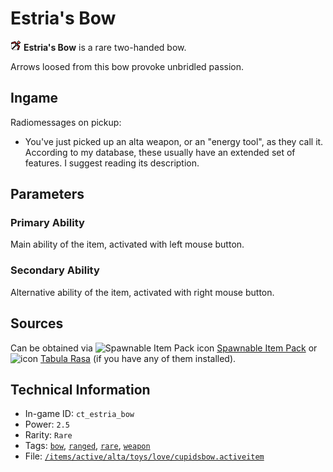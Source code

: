 # Estria's Bow

<img src="https://raw.githubusercontent.com/Ceterai/Enternia/main/items/active/alta/toys/love/cupidsbowicon.png" alt="Estria's Bow icon" loading="lazy" width="auto" height="16px"/> **Estria's Bow** is a rare two-handed bow.

Arrows loosed from this bow provoke unbridled passion.

## Ingame

Radiomessages on pickup:

- You've just picked up an alta weapon, or an "energy tool", as they call it. According to my database, these usually have an extended set of features. I suggest reading its description.

## Parameters

### Primary Ability

Main ability of the item, activated with left mouse button.

### Secondary Ability

Alternative ability of the item, activated with right mouse button.

## Sources

Can be obtained via <img src="https://raw.githubusercontent.com/Silverfeelin/Starbound-SpawnableItemPack/master/interface/sip/iconSmall.png" alt="Spawnable Item Pack icon" width="18" height="14"/> [Spawnable Item Pack](https://steamcommunity.com/sharedfiles/filedetails/?id=733665104) or <img src="https://steamuserimages-a.akamaihd.net/ugc/263843960696222713/3EC9A7C005541F7D577EBCB8C5736B4EFC9973D6/" alt="icon" width="8" height="12"/> [Tabula Rasa](https://community.playstarbound.com/resources/the-tabula-rasa.3222/) (if you have any of them installed).

## Technical Information

- In-game ID: `ct_estria_bow`
- Power: `2.5`
- Rarity: `Rare`
- Tags: [`bow`](https://ceterai.github.io/MyEnternia/Wiki/Tags/Bow), [`ranged`](https://ceterai.github.io/MyEnternia/Wiki/Tags/Ranged), [`rare`](https://ceterai.github.io/MyEnternia/Wiki/Tags/Rare), [`weapon`](https://ceterai.github.io/MyEnternia/Wiki/Tags/Weapon)
- File: [`/items/active/alta/toys/love/cupidsbow.activeitem`](https://github.com/Ceterai/Enternia/blob/main/items/active/alta/toys/love/cupidsbow.activeitem)
